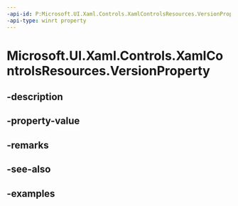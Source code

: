 ```yaml
---
-api-id: P:Microsoft.UI.Xaml.Controls.XamlControlsResources.VersionProperty
-api-type: winrt property
---
```


# Microsoft.UI.Xaml.Controls.XamlControlsResources.VersionProperty

<!--
public static Windows.UI.Xaml.DependencyProperty VersionProperty { get; }
-->


## -description

## -property-value

## -remarks

## -see-also

## -examples


